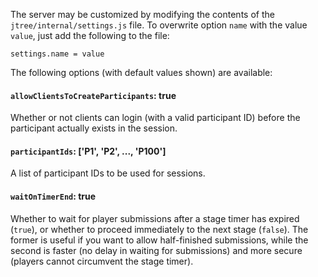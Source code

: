 The server may be customized by modifying the contents of the `jtree/internal/settings.js` file. To overwrite option `name` with the value `value`, just add the following to the file:

```
settings.name = value
```

The following options (with default values shown) are available:

#### `allowClientsToCreateParticipants`: true

Whether or not clients can login (with a valid participant ID) before the participant actually exists in the session.

#### `participantIds`: ['P1', 'P2', ..., 'P100']

A list of participant IDs to be used for sessions.

#### `waitOnTimerEnd`: true

Whether to wait for player submissions after a stage timer has expired (`true`), or whether to proceed immediately to the next stage (`false`). The former is useful if you want to allow half-finished submissions, while the second is faster (no delay in waiting for submissions) and more secure (players cannot circumvent the stage timer).
